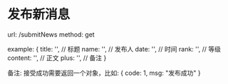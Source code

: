 # 发布新消息

url: /submitNews
method: get

example: {
  title: '', // 标题
  name: '',  // 发布人
  date: '',  // 时间
  rank: '',  // 等级
  content: '', // 正文
  plus: '',  // 备注
}

备注: 接受成功需要返回一个对象，比如:
{
  code: 1,
  msg: "发布成功"
}
